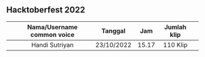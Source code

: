 <!-- copy format isi ini di foldermu -->

## Hacktoberfest 2022

|     | Nama/Username common voice |  Tanggal   |  Jam  | Jumlah klip |     |
| --- | :------------------------: | :--------: | :---: | :---------: | :-: |
|     |       Handi Sutriyan       | 23/10/2022 | 15.17 |  110 Klip   |
